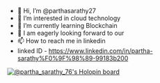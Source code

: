 - 👋 Hi, I’m @parthasarathy27
- 👀 I’m interested in cloud technology 
- 🌱 I’m currently learning Blockchain 
- 💞️ I am eagerly looking forward to our 
- 📫 How to reach me in linkedin 
- linked ID - https://www.linkedin.com/in/partha-sarathy%F0%9F%98%89-99183b200

<!---
parthasarathy27/parthasarathy27 is a ✨ special ✨ repository because its `README.md` (this file) appears on your GitHub profile.
You can click the Preview link to take a look at your changes.
--->
[![@partha_sarathy_76's Holopin board](https://holopin.me/partha_sarathy_76)](https://holopin.io/@partha_sarathy_76)

